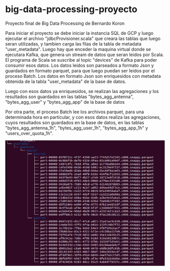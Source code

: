 # big-data-processing-proyecto
Proyecto final de Big Data Processing de Bernardo Koron


Para iniciar el proyecto se debe iniciar la instancia SQL de GCP y luego ejecutar el archivo "jdbcProvisioner.scala" que creara las tablas que luego seran utilizadas, y tambien carga las filas de la tabla de metadata "user_metadata".
Luego hay que enceder la maquina virtual donde se ejecutara Kafka, que genera un stream de datos que seran leidos por Scala.
El programa de Scala se suscribe al topic "devices" de Kafka para poder consumir esos datos.
Los datos leidos son parseados a formato Json y guardados en formato parquet, para que luego puedan ser leidos por el proceso Batch.
Los datos en formato Json son enriquesidos con metadata obtenida de la tabla "user_metadata" de la base de datos. 

Luego con esos datos ya enriquesidos, se realizan las agregaciones y los resultados son guardados en las tablas "bytes_agg_antenna", "bytes_agg_user" y "bytes_agg_app" de la base de datos

Por otra parte, el proceso Batch lee los archivos parquet, para una determinada hora en particular, y con esos datos realiza las agregaciones, cuyos resultados son guardados en la base de datos, en las tablas "bytes_agg_antenna_1h", "bytes_agg_user_1h", "bytes_agg_app_1h" y "users_over_quota_1h".

![](images/bd3.png)
